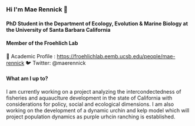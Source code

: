 ### Hi I'm Mae Rennick 👋

#### PhD Student in the Department of Ecology, Evolution & Marine Biology at the University of Santa Barbara California
#### Member of the Froehlich Lab


📒 Academic Profile : https://froehlichlab.eemb.ucsb.edu/people/mae-rennick
🐦 Twitter: @maerennick

#### What am I up to?

I am currently working on a project analyzing the intercondectedness of fisheries and aquauclture development in the state of California with considerations for policy, social and ecological dimensions. I am also working on the development of a dynamic urchin and kelp model which will project population dynamics as purple urhcin ranching is established. 


